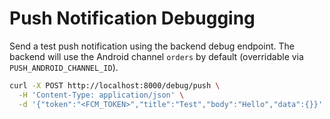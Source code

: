 # Push Notification Debugging

Send a test push notification using the backend debug endpoint. The backend will use the
Android channel `orders` by default (overridable via `PUSH_ANDROID_CHANNEL_ID`).

```bash
curl -X POST http://localhost:8000/debug/push \
  -H 'Content-Type: application/json' \
  -d '{"token":"<FCM_TOKEN>","title":"Test","body":"Hello","data":{}}'
```
```

